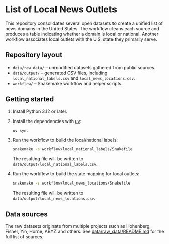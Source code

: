 # List of Local News Outlets

This repository consolidates several open datasets to create a unified list of news domains in the United States. The workflow cleans each source and produces a table indicating whether a domain is local or national. Another workflow associates local outlets with the U.S. state they primarily serve.

## Repository layout

- `data/raw_data/` – unmodified datasets gathered from public sources.
- `data/output/` – generated CSV files, including `local_national_labels.csv` and `local_news_locations.csv`.
- `workflow/` – Snakemake workflow and helper scripts.

## Getting started

1. Install Python 3.12 or later.
2. Install the dependencies with [uv](https://github.com/astral-sh/uv):
   ```bash
   uv sync
   ```
3. Run the workflow to build the local/national labels:
   ```bash
   snakemake -s workflow/local_national_labels/Snakefile
   ```
   The resulting file will be written to `data/output/local_national_labels.csv`.

4. Run the workflow to build the state mapping for local outlets:
   ```bash
   snakemake -s workflow/local_news_locations/Snakefile
   ```
   The resulting file will be written to `data/output/local_news_locations.csv`.

## Data sources

The raw datasets originate from multiple projects such as Hohenberg, Fisher, Yin, Horne, ABYZ and others.
See [data/raw_data/README.md](data/raw_data/README.md) for the full list of sources.

